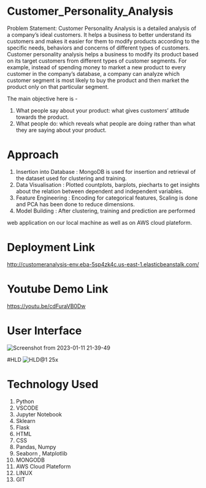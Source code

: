 # Customer_Personality_Analysis

Problem Statement:
Customer Personality Analysis is a detailed analysis of a company’s ideal customers. It
helps a business to better understand its customers and makes it easier for them to
modify products according to the specific needs, behaviors and concerns of different
types of customers.
Customer personality analysis helps a business to modify its product based on its target
customers from different types of customer segments. For example, instead of spending
money to market a new product to every customer in the company’s database, a
company can analyze which customer segment is most likely to buy the product and then
market the product only on that particular segment.

The main objective here is -
1. What people say about your product: what gives customers’ attitude towards the
product.
2. What people do: which reveals what people are doing rather than what they are
saying about your product.

# Approach
1) Insertion into Database : MongoDB is used for insertion and retrieval of the dataset used for clustering and training.
2) Data Visualisation : Plotted countplots, barplots, piecharts to get insights about the relation between dependent and independent variables.
3) Feature Engineering : Encoding for categorical features, Scaling is done and PCA has been done to reduce dimensions.
4) Model Building : After clustering, training and prediction are performed
      
web application on our local machine as well as on AWS cloud plateform.
 
# Deployment Link 

http://customeranalysis-env.eba-5sp4zk4c.us-east-1.elasticbeanstalk.com/

# Youtube Demo Link

https://youtu.be/cdFuraVB0Dw

# User Interface

![Screenshot from 2023-01-11 21-39-49](https://user-images.githubusercontent.com/62974340/212685975-30ccfb49-0337-4d5e-857e-485bf7cf666c.png)

#HLD
![HLD@1 25x](https://user-images.githubusercontent.com/62974340/212687842-604ae2de-fd9b-462a-b7ad-6c2f846ff2e0.png)



# Technology Used
1) Python
2) VSCODE
3) Jupyter Notebook
4) Sklearn
5) Flask
6) HTML
7) CSS
8) Pandas, Numpy 
9) Seaborn , Matplotlib
10) MONGODB
11) AWS Cloud Plateform
12) LINUX
13) GIT
